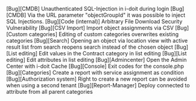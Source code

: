 [Bug][CMDB] Unauthenticated SQL-Injection in i-doit during login
[Bug][CMDB] Via the URL parameter "objectGroupId" it was possible to inject SQL Injections.
[Bug][Code (internal)] Arbitrary File Download Security Vulnerability
[Bug][CSV Import] Import object assignments via CSV
[Bug][Custom categories] Editing of custom categories overwrites existing categories
[Bug][Search] Opening an object via location view with active result list from search reopens search instead of the chosen object
[Bug][List editing] Edit values in the Contract category in list editing
[Bug][List editing] Edit attributes in list editing
[Bug][Admincenter] Open the Admin Center with i-doit Cache
[Bug][Console] Exit codes for the console.php
[Bug][Categories] Create a report with service assignment as condition
[Bug][Authorization system] Right to create a new report can be avoided when using a second tenant
[Bug][Report-Manager] Deploy connected to attribute from all parent categories
